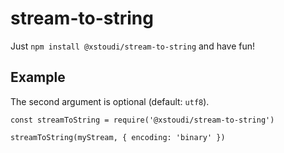 # stream-to-string
Just `npm install @xstoudi/stream-to-string` and have fun!

## Example
The second argument is optional (default: `utf8`).
```
const streamToString = require('@xstoudi/stream-to-string')

streamToString(myStream, { encoding: 'binary' })
```